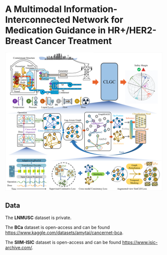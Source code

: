 # A Multimodal Information-Interconnected Network for Medication Guidance in HR+/HER2- Breast Cancer Treatment

![image](https://github.com/JinlinYY/CLGC/blob/main/Abstract_graph.png)

## Data

The **LNMUSC** dataset is private.

The **BCa** dataset is open-access and can be found https://www.kaggle.com/datasets/amytai/cancernet-bca.

The **SIIM-ISIC** dataset is open-access and can be found https://www.isic-archive.com/.


 


